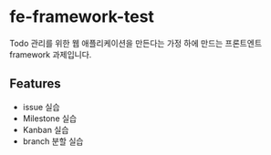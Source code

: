 # fe-framework-test

Todo 관리를 위한 웹 애플리케이션을 만든다는 가정 하에 만드는 프론트엔트 framework 과제입니다.

## Features

- issue 실습
- Milestone 실습
- Kanban 실습
- branch 분할 실습
